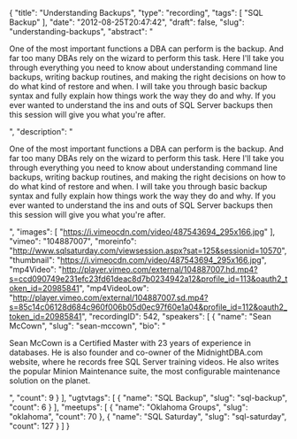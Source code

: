 {
  "title": "Understanding Backups",
  "type": "recording",
  "tags": [
    "SQL Backup"
  ],
  "date": "2012-08-25T20:47:42",
  "draft": false,
  "slug": "understanding-backups",
  "abstract": "<p>One of the most important functions a DBA can perform is the backup. And far too many DBAs rely on the wizard to perform this task. Here I'll take you through everything you need to know about understanding command line backups, writing backup routines, and making the right decisions on how to do what kind of restore and when. I will take you through basic backup syntax and fully explain how things work the way they do and why. If you ever wanted to understand the ins and outs of SQL Server backups then this session will give you what you're after.</p>",
  "description": "<p>One of the most important functions a DBA can perform is the backup. And far too many DBAs rely on the wizard to perform this task. Here I'll take you through everything you need to know about understanding command line backups, writing backup routines, and making the right decisions on how to do what kind of restore and when. I will take you through basic backup syntax and fully explain how things work the way they do and why. If you ever wanted to understand the ins and outs of SQL Server backups then this session will give you what you're after.</p>",
  "images": [
    "https://i.vimeocdn.com/video/487543694_295x166.jpg"
  ],
  "vimeo": "104887007",
  "moreinfo": "http://www.sqlsaturday.com/viewsession.aspx?sat=125&sessionid=10570",
  "thumbnail": "https://i.vimeocdn.com/video/487543694_295x166.jpg",
  "mp4Video": "http://player.vimeo.com/external/104887007.hd.mp4?s=ccd090749e231efc23fd61deac8d7b0234942a12&profile_id=113&oauth2_token_id=20985841",
  "mp4VideoLow": "http://player.vimeo.com/external/104887007.sd.mp4?s=85c14c06128d684c960f006b05d0ec97f60e1a04&profile_id=112&oauth2_token_id=20985841",
  "recordingID": 542,
  "speakers": [
    {
      "name": "Sean McCown",
      "slug": "sean-mccown",
      "bio": "<p>Sean McCown is a Certified Master with 23 years of experience in databases. He is also founder and co-owner of the MidnightDBA.com website, where he records free SQL Server training videos. He also writes the popular Minion Maintenance suite, the most configurable maintenance solution on the planet.</p>",
      "count": 9
    }
  ],
  "ugtvtags": [
    {
      "name": "SQL Backup",
      "slug": "sql-backup",
      "count": 6
    }
  ],
  "meetups": [
    {
      "name": "Oklahoma Groups",
      "slug": "oklahoma",
      "count": 70
    },
    {
      "name": "SQL Saturday",
      "slug": "sql-saturday",
      "count": 127
    }
  ]
}